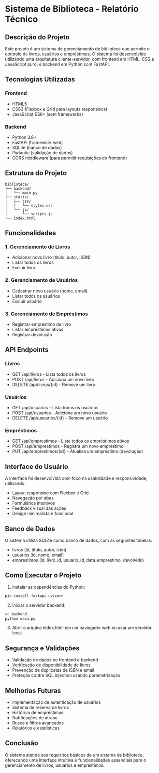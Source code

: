 # Sistema de Biblioteca - Relatório Técnico

## Descrição do Projeto
Este projeto é um sistema de gerenciamento de biblioteca que permite o controle de livros, usuários e empréstimos. O sistema foi desenvolvido utilizando uma arquitetura cliente-servidor, com frontend em HTML, CSS e JavaScript puro, e backend em Python com FastAPI.

## Tecnologias Utilizadas

### Frontend
- HTML5
- CSS3 (Flexbox e Grid para layouts responsivos)
- JavaScript ES6+ (sem frameworks)

### Backend
- Python 3.8+
- FastAPI (framework web)
- SQLite (banco de dados)
- Pydantic (validação de dados)
- CORS middleware (para permitir requisições do frontend)

## Estrutura do Projeto
```
biblioteca/
├── backend/
│   └── main.py
├── static/
│   ├── css/
│   │   └── styles.css
│   └── js/
│       └── scripts.js
└── index.html
```

## Funcionalidades

### 1. Gerenciamento de Livros
- Adicionar novo livro (título, autor, ISBN)
- Listar todos os livros
- Excluir livro

### 2. Gerenciamento de Usuários
- Cadastrar novo usuário (nome, email)
- Listar todos os usuários
- Excluir usuário

### 3. Gerenciamento de Empréstimos
- Registrar empréstimo de livro
- Listar empréstimos ativos
- Registrar devolução

## API Endpoints

### Livros
- GET /api/livros - Lista todos os livros
- POST /api/livros - Adiciona um novo livro
- DELETE /api/livros/{id} - Remove um livro

### Usuários
- GET /api/usuarios - Lista todos os usuários
- POST /api/usuarios - Adiciona um novo usuário
- DELETE /api/usuarios/{id} - Remove um usuário

### Empréstimos
- GET /api/emprestimos - Lista todos os empréstimos ativos
- POST /api/emprestimos - Registra um novo empréstimo
- PUT /api/emprestimos/{id} - Atualiza um empréstimo (devolução)

## Interface do Usuário
A interface foi desenvolvida com foco na usabilidade e responsividade, utilizando:
- Layout responsivo com Flexbox e Grid
- Navegação por abas
- Formulários intuitivos
- Feedback visual das ações
- Design minimalista e funcional

## Banco de Dados
O sistema utiliza SQLite como banco de dados, com as seguintes tabelas:
- livros (id, titulo, autor, isbn)
- usuarios (id, nome, email)
- emprestimos (id, livro_id, usuario_id, data_emprestimo, devolvido)

## Como Executar o Projeto

1. Instalar as dependências do Python:
```bash
pip install fastapi uvicorn
```

2. Iniciar o servidor backend:
```bash
cd backend
python main.py
```

3. Abrir o arquivo index.html em um navegador web ou usar um servidor local.

## Segurança e Validações
- Validação de dados no frontend e backend
- Verificação de disponibilidade de livros
- Prevenção de duplicatas de ISBN e email
- Proteção contra SQL injection usando parametrização

## Melhorias Futuras
- Implementação de autenticação de usuários
- Sistema de reserva de livros
- Histórico de empréstimos
- Notificações de atraso
- Busca e filtros avançados
- Relatórios e estatísticas

## Conclusão
O sistema atende aos requisitos básicos de um sistema de biblioteca, oferecendo uma interface intuitiva e funcionalidades essenciais para o gerenciamento de livros, usuários e empréstimos.
